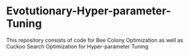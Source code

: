 # Evotutionary-Hyper-parameter-Tuning
This repository consists of code for Bee Colony Optimization as well as Cuckoo Search Optimization for Hyper-parameter Tuning
